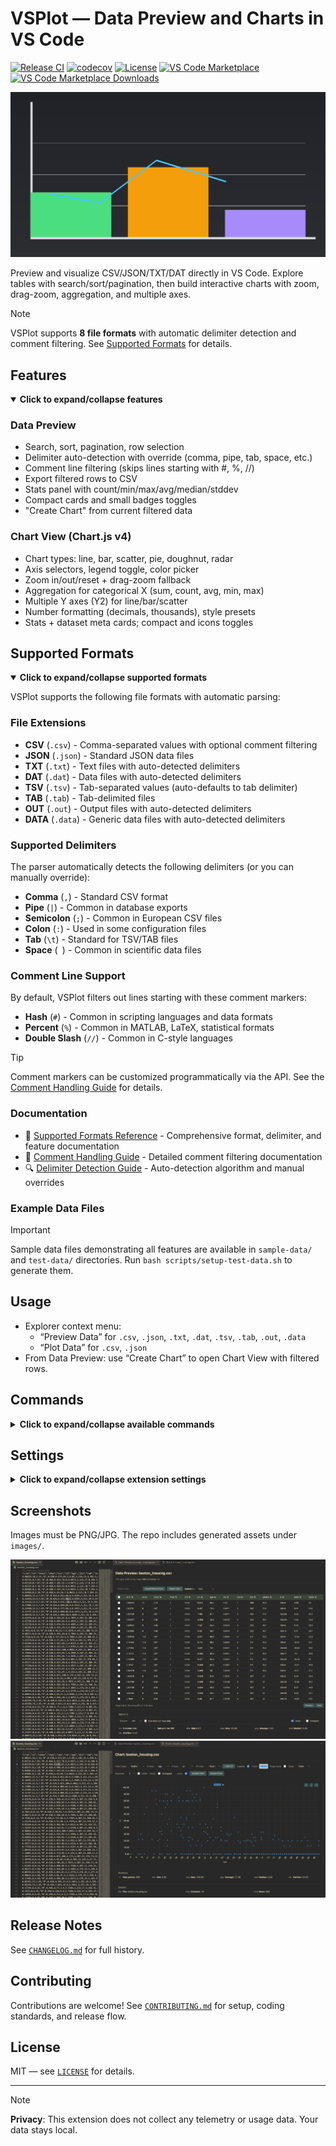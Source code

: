 # VSPlot — Data Preview and Charts in VS Code

[![Release CI](https://img.shields.io/github/actions/workflow/status/Anselmoo/vsplot/release.yml?branch=main&logo=github&label=CI)](https://github.com/Anselmoo/vsplot/actions/workflows/release.yml)
[![codecov](https://img.shields.io/codecov/c/github/Anselmoo/vsplot?logo=codecov)](https://codecov.io/gh/Anselmoo/vsplot)
[![License](https://img.shields.io/github/license/Anselmoo/vsplot)](LICENSE)
[![VS Code Marketplace](https://img.shields.io/visual-studio-marketplace/v/Anselmoo.vsplot?logo=visualstudiocode&label=VS%20Code%20Marketplace)](https://marketplace.visualstudio.com/items?itemName=Anselmoo.vsplot)
[![VS Code Marketplace Downloads](https://img.shields.io/visual-studio-marketplace/d/Anselmoo.vsplot?logo=visualstudiocode)](https://marketplace.visualstudio.com/items?itemName=Anselmoo.vsplot)

![VSPlot Banner](images/banner-1200x630.png)

Preview and visualize CSV/JSON/TXT/DAT directly in VS Code. Explore tables with search/sort/pagination, then build interactive charts with zoom, drag-zoom, aggregation, and multiple axes.

> [!NOTE]
> VSPlot supports **8 file formats** with automatic delimiter detection and comment filtering. See [Supported Formats](#supported-formats) for details.

## Features

<details open>
<summary><b>Click to expand/collapse features</b></summary>

### Data Preview
- Search, sort, pagination, row selection
- Delimiter auto-detection with override (comma, pipe, tab, space, etc.)
- Comment line filtering (skips lines starting with #, %, //)
- Export filtered rows to CSV
- Stats panel with count/min/max/avg/median/stddev
- Compact cards and small badges toggles
- "Create Chart" from current filtered data

### Chart View (Chart.js v4)
- Chart types: line, bar, scatter, pie, doughnut, radar
- Axis selectors, legend toggle, color picker
- Zoom in/out/reset + drag-zoom fallback
- Aggregation for categorical X (sum, count, avg, min, max)
- Multiple Y axes (Y2) for line/bar/scatter
- Number formatting (decimals, thousands), style presets
- Stats + dataset meta cards; compact and icons toggles

</details>

## Supported Formats

<details open>
<summary><b>Click to expand/collapse supported formats</b></summary>

VSPlot supports the following file formats with automatic parsing:

### File Extensions
- **CSV** (`.csv`) - Comma-separated values with optional comment filtering
- **JSON** (`.json`) - Standard JSON data files
- **TXT** (`.txt`) - Text files with auto-detected delimiters
- **DAT** (`.dat`) - Data files with auto-detected delimiters
- **TSV** (`.tsv`) - Tab-separated values (auto-defaults to tab delimiter)
- **TAB** (`.tab`) - Tab-delimited files
- **OUT** (`.out`) - Output files with auto-detected delimiters
- **DATA** (`.data`) - Generic data files with auto-detected delimiters

### Supported Delimiters
The parser automatically detects the following delimiters (or you can manually override):
- **Comma** (`,`) - Standard CSV format
- **Pipe** (`|`) - Common in database exports
- **Semicolon** (`;`) - Common in European CSV files
- **Colon** (`:`) - Used in some configuration files
- **Tab** (`\t`) - Standard for TSV/TAB files
- **Space** (` `) - Common in scientific data files

### Comment Line Support
By default, VSPlot filters out lines starting with these comment markers:
- **Hash** (`#`) - Common in scripting languages and data formats
- **Percent** (`%`) - Common in MATLAB, LaTeX, statistical formats
- **Double Slash** (`//`) - Common in C-style languages

> [!TIP]
> Comment markers can be customized programmatically via the API. See the [Comment Handling Guide](docs/COMMENT_HANDLING.md) for details.

### Documentation
- 📖 [Supported Formats Reference](docs/SUPPORTED_FORMATS.md) - Comprehensive format, delimiter, and feature documentation
- 💬 [Comment Handling Guide](docs/COMMENT_HANDLING.md) - Detailed comment filtering documentation
- 🔍 [Delimiter Detection Guide](docs/DELIMITER_DETECTION.md) - Auto-detection algorithm and manual overrides

### Example Data Files
> [!IMPORTANT]
> Sample data files demonstrating all features are available in `sample-data/` and `test-data/` directories. Run `bash scripts/setup-test-data.sh` to generate them.

</details>

## Usage

- Explorer context menu:
  - “Preview Data” for `.csv`, `.json`, `.txt`, `.dat`, `.tsv`, `.tab`, `.out`, `.data`
  - “Plot Data” for `.csv`, `.json`
- From Data Preview: use “Create Chart” to open Chart View with filtered rows.

## Commands

<details>
<summary><b>Click to expand/collapse available commands</b></summary>

| Command | Description |
|---------|-------------|
| `vsplot.previewData` | Preview Data in table view |
| `vsplot.plotData` | Plot Data in chart view |
| `vsplot.openDataViewer` | Open Data Viewer |

</details>

## Settings

<details>
<summary><b>Click to expand/collapse extension settings</b></summary>

| Setting | Type | Default | Description |
|---------|------|---------|-------------|
| `vsplot.defaultChartType` | `string` | `line` | Default chart type (line, bar, scatter, pie) |
| `vsplot.rowsPerPage` | `number` | `150` | Number of rows to display per page |
| `vsplot.defaultStylePreset` | `string` | `clean` | Default chart style (clean, soft, vibrant) |
| `vsplot.defaultDecimals` | `number` | `2` | Number of decimal places (0, 1, or 2) |
| `vsplot.useThousands` | `boolean` | `false` | Use thousands separator in numbers |
| `vsplot.compactStatsCards` | `boolean` | `false` | Use compact layout for statistics cards |
| `vsplot.showStatsIcons` | `boolean` | `true` | Show icons in statistics display |

</details>

## Screenshots

Images must be PNG/JPG. The repo includes generated assets under `images/`.

![Data Preview screenshot](images/screenshot-data-preview.png)
![Chart View screenshot](images/screenshot-chart-view.png)

## Release Notes

See [`CHANGELOG.md`](CHANGELOG.md) for full history.

## Contributing

Contributions are welcome! See [`CONTRIBUTING.md`](CONTRIBUTING.md) for setup, coding standards, and release flow.

## License

MIT — see [`LICENSE`](LICENSE) for details.

---

> [!NOTE]
> **Privacy**: This extension does not collect any telemetry or usage data. Your data stays local.

